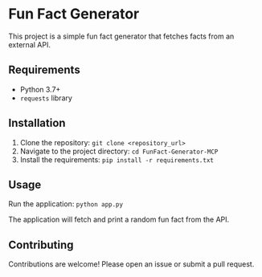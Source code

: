 # Fun Fact Generator

This project is a simple fun fact generator that fetches facts from an external API.

## Requirements

- Python 3.7+
- `requests` library

## Installation

1. Clone the repository: `git clone <repository_url>`
2. Navigate to the project directory: `cd FunFact-Generator-MCP`
3. Install the requirements: `pip install -r requirements.txt`

## Usage

Run the application: `python app.py`

The application will fetch and print a random fun fact from the API.

## Contributing

Contributions are welcome! Please open an issue or submit a pull request.


